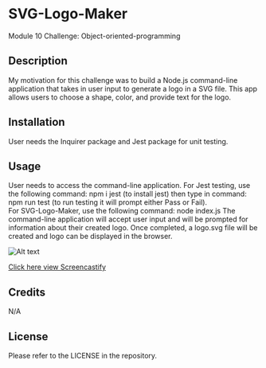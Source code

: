 # SVG-Logo-Maker
Module 10 Challenge: Object-oriented-programming

## Description 

My motivation for this challenge was to build a Node.js command-line application that takes in user input to generate a logo in a SVG file. This app allows users to choose a shape, color, and provide text for the logo.  

## Installation 

User needs the Inquirer package and Jest package for unit testing.

## Usage

User needs to access the command-line application.  For Jest testing, use the following command: npm i jest (to install jest) then type in command: npm run test (to run testing it will prompt either Pass or Fail).  
For SVG-Logo-Maker, use the following command: node index.js
The command-line application will accept user input and will be prompted for information about their created logo. Once completed, a logo.svg file will be created and logo can be displayed in the browser.

![Alt text](<examples/Screenshot 2023-11-28 at 1.17.52 AM.png>)

[Click here view Screencastify](https://drive.google.com/file/d/192pGy-WiMKpW6Re0EGxbpE9fUTskKg_J/view)

## Credits

N/A

## License

Please refer to the LICENSE in the repository.
